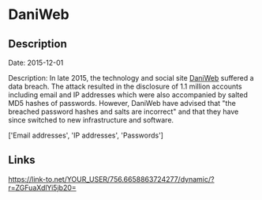 # DaniWeb

## Description

Date: 2015-12-01

Description:
In late 2015, the technology and social site <a href="https://www.daniweb.com" target="_blank" rel="noopener">DaniWeb</a> suffered a data breach. The attack resulted in the disclosure of 1.1 million accounts including email and IP addresses which were also accompanied by salted MD5 hashes of passwords. However, DaniWeb have advised that &quot;the breached password hashes and salts are incorrect&quot; and that they have since switched to new infrastructure and software.


['Email addresses', 'IP addresses', 'Passwords']

## Links

https://link-to.net/YOUR_USER/756.6658863724277/dynamic/?r=ZGFuaXdlYi5jb20=